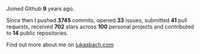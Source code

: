 Joined Github **9** years ago.

Since then I pushed **3745** commits, opened **33** issues, submitted **41** pull requests, received **702** stars across **100** personal projects and contributed to **14** public repositories.

Find out more about me on [lukasbach.com](https://lukasbach.com)
